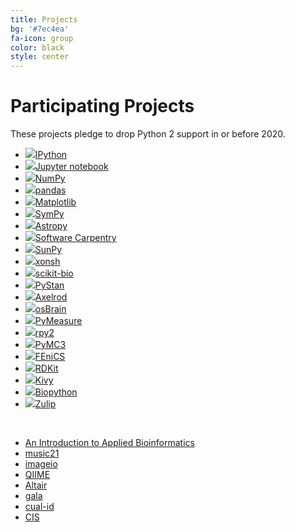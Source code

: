 ```yaml
---
title: Projects
bg: '#7ec4ea'
fa-icon: group
color: black
style: center
---
```


# Participating Projects

These projects pledge to drop Python 2 support in or before 2020.

- [![](assets/ipython.png)IPython](https://ipython.org)
- [![](assets/jupyter.png)Jupyter notebook](https://jupyter.org)
- [![](assets/numpylogoicon.svg)NumPy](http://numpy.org)
- [![](assets/pandas.png)pandas](http://pandas.pydata.org/)
- [![](assets/matplotlib.png)Matplotlib](http://matplotlib.org/)
- [![](assets/sympy.png)SymPy](http://www.sympy.org/)
- [![](assets/astropy.png)Astropy](http://www.astropy.org/)
- [![](assets/swcarpentry.png)Software Carpentry](https://software-carpentry.org)
- [![](assets/sunpy.png)SunPy](http://sunpy.org)
- [![](assets/xonsh.png)xonsh](http://xon.sh)
- [![](assets/skbio.png)scikit-bio](http://scikit-bio.org)
- [![](assets/pystan.png)PyStan](https://github.com/stan-dev/pystan)
- [![](assets/axelrod.png)Axelrod](https://github.com/Axelrod-Python/Axelrod)
- [![](assets/osbrain.png)osBrain](https://github.com/opensistemas-hub/osbrain)
- [![](assets/pymeasure.png)PyMeasure](https://github.com/ralph-group/pymeasure)
- [![](assets/rpy2_logo_64x64.png)rpy2](https://rpy2.bitbucket.io)
- [![](assets/pymc3.png)PyMC3](https://github.com/pymc-devs/pymc3)
- [![](assets/fenics.png)FEniCS](http://www.fenicsproject.org)
- [![](assets/rdkit.png)RDKit](https://github.com/rdkit/rdkit)
- [![](assets/kivy.png)Kivy](https://kivy.org/)
- [![](assets/biopython.png)Biopython](http://biopython.org/)
- [![](assets/zulip.png)Zulip](https://zulip.org)

&nbsp; <!--break separating project with image from without -->

- [An Introduction to Applied Bioinformatics](http://readiab.org)
- [music21](http://web.mit.edu/music21/)
- [imageio](https://imageio.github.io)
- [QIIME](http://qiime.org)
- [Altair](https://github.com/ellisonbg/altair)
- [gala](https://gala.readthedocs.io)
- [cual-id](https://github.com/johnchase/cual-id)
- [CIS](https://github.com/cedadev/cis)

